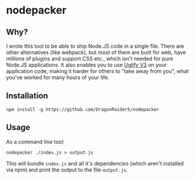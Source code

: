 # nodepacker

## Why?
I wrote this tool to be able to ship Node.JS code in a single file. There are other alternatives (like webpack), but most of them are built for web, have millions of plugins and support CSS etc., which isn't needed for pure Node.JS applications. It also enables you to use [Uglify V3](https://github.com/mishoo/UglifyJS2) on your application code, making it harder for others to "take away from you", what you've worked for many hours of your life.

## Installation
```
npm install -g https://github.com/DragonRaider5/nodepacker
```

## Usage
As a command line tool:
```
nodepacker ./index.js > output.js
```

This will bundle `index.js` and all it's dependencies (which aren't installed via npm) and print the output to the file `output.js`.

